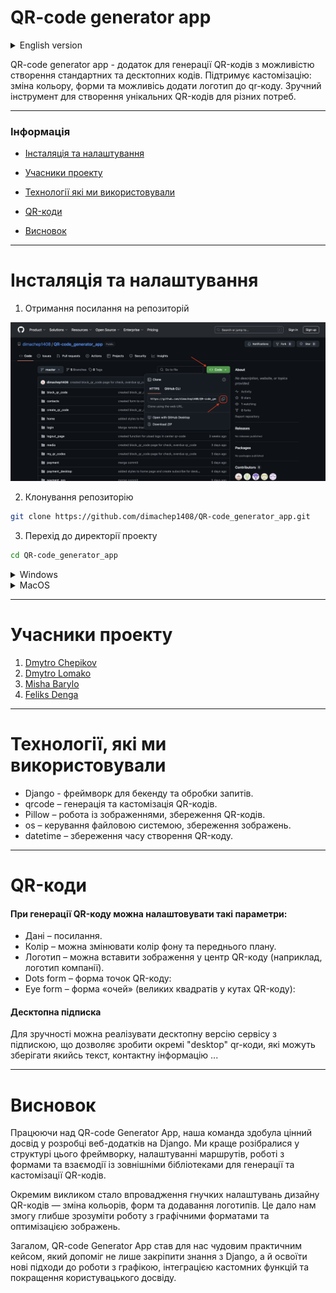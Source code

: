 # QR-code generator app

<details>
<summary>
English version
</summary>
<p></p>
QR-code generator app is an app for generating QR codes with the ability to create both standard and desktop codes. It supports customization: changing colors, shapes, and the option to add a logo to the QR code. A convenient tool for creating unique QR codes for various purposes.

---
### Information
- [Installation and Setup](#installation-and-setup)
- [Contributors](#contributors)
- [Technologies We Used](#technologies-we-used)
- [QR Codes](#qr-codes)
- [Conclusion](#conclusion)
---

# Installation and Setup

1. Get the repository link

![](media/readme/clone.png)

2. Clone the repository
```sh
git clone https://github.com/dimachep1408/QR-code_generator_app.git
```

3. Navigate to the project directory
```sh
cd QR-code_generator_app
```

<details>
<summary>
<p style="font-size: 25px; display: inline; position: relative; top: 3px; left: 5px">Windows</p>
</summary>
<p></p>

4. Create a virtual environment
```sh
python -m venv venv
```

5. Activate the virtual environment
```sh
.\venv\Scripts\activate
```

6. Install dependencies from the requirements.txt file
```sh
pip install -r requirements.txt
```

7. Run the project
```sh
python manage.py runserver
```
</details>

<details>
<summary>
<p style="font-size: 25px; display: inline; position: relative; top: 3px; left: 5px">MacOS</p>
</summary>
<p></p>

4. Create a virtual environment
```sh
python3 -m venv venv
```

5. Activate the virtual environment
```sh
source venv/bin/activate
```

6. Install dependencies from the requirements.txt file
```sh
pip3 install -r requirements.txt
```

7. Run the project
```sh
python3 manage.py runserver
```
</details>
<p></p>

# Contributors
1. [Dmytro Chepikov](https://github.com/dimachep1408)
2. [Dmytro Lomako](https://github.com/DmytroLomako)
3. [Misha Barylo](https://github.com/Mbarilo)
4. [Feliks Denga](https://github.com/Feliks2010)

---

# Technologies We Used

* Django – framework for backend and request processing.
* qrcode – generation and customization of QR codes.
* Pillow – working with images, saving QR codes.
* os – file system management, saving images.
* datetime – storing the creation time of the QR code.

---

# QR Codes

#### When generating a QR code, you can customize the following parameters:

* Data – link.
* Color – you can change the background and foreground colors.
* Logo – you can insert an image in the center of the QR code (e.g., a company logo).
* Dots form – shape of the QR code dots.
* Eye form – shape of the "eyes" (large squares in the corners of the QR code).

#### Desktop Subscription
For convenience, a desktop version of the service with a subscription can be implemented, allowing the creation of special "desktop" QR codes that can store text, contact information, and more.

---

# Conclusion

While working on the QR-Code Generator App, our team gained valuable experience in developing web applications with Django. We deepened our understanding of the framework’s structure, route configuration, form handling, and integration with external libraries for generating and customizing QR codes.

One of the main challenges was implementing flexible design settings for QR codes—changing colors, shapes, and adding logos. This allowed us to better understand working with graphic formats and image optimization.

Overall, the QR-Code Generator App became a great practical project for us, helping not only to reinforce our knowledge of Django but also to explore new approaches to working with graphics, integrating custom features, and improving the user experience.

---
</details>
<p></p>


QR-code generator app - додаток для генерації QR-кодів з можливістю створення стандартних та десктопних кодів. Підтримує кастомізацію: зміна кольору, форми та можливісь додати логотип до qr-коду. Зручний інструмент для створення унікальних QR-кодів для різних потреб.

---
### Інформація
- [Інсталяція та налаштування](#інсталяція-та-налаштування)
<!-- toc-disable -->
- [Учасники проекту](#учасники-проекту)
<!-- toc-disable -->
- [Технології які ми використовували](#технології-які-ми-використовували)
<!-- toc-disable -->
- [QR-коди](#qr-коди)
<!-- toc-disable -->
- [Висновок](#висновок)
---

# Інсталяція та налаштування

1. Отримання посилання на репозиторій

![](media/readme/clone.png)

2. Клонування репозиторію
```sh
git clone https://github.com/dimachep1408/QR-code_generator_app.git
```

3. Перехід до директорії проекту
```sh
cd QR-code_generator_app
```

<details>
<summary>
Windows
</summary>
<p></p>

4. Створення віртуального оточення
```sh
python -m venv venv
```

5. Активація віртуального оточення
```sh
.\venv\Scripts\activate
```

6. Встановлення залежностей з файлу requirements.txt
```sh
pip install -r requirements.txt
```

7. Запуск проекту
```sh
python manage.py runserver
```
</details>

<details>
<summary>
MacOS
</summary>
<p></p>

4. Створення віртуального оточення
```sh
python3 -m venv venv
```

5. Активація віртуального оточення
```sh
source venv/bin/activate
```

6. Встановлення залежностей з файлу requirements.txt
```sh
pip3 install -r requirements.txt
```

7. Запуск проекту
```sh
python3 manage.py runserver
```
</details>
<p></p>

---

# Учасники проекту
1. [Dmytro Chepikov](https://github.com/dimachep1408)
2. [Dmytro Lomako](https://github.com/DmytroLomako)
3. [Misha Barylo](https://github.com/Mbarilo)
4. [Feliks Denga](https://github.com/Feliks2010)

---

# Технології, які ми використовували

* Django - фреймворк для бекенду та обробки запитів.
* qrcode – генерація та кастомізація QR-кодів.
* Pillow – робота із зображеннями, збереження QR-кодів.
* os – керування файловою системою, збереження зображень.
* datetime – збереження часу створення QR-коду.

---

# QR-коди

#### При генерації QR-коду можна налаштовувати такі параметри:

* Дані – посилання.
* Колір – можна змінювати колір фону та переднього плану.
* Логотип – можна вставити зображення у центр QR-коду (наприклад, логотип компанії).
* Dots form – форма точок QR-коду:
* Eye form – форма «очей» (великих квадратів у кутах QR-коду):

#### Десктопна підписка
Для зручності можна реалізувати десктопну версію сервісу з підпискою, що дозволяє зробити окремі "desktop" qr-коди, які можуть зберігати якийсь текст, контактну інформацію ...

---

# Висновок
Працюючи над QR-code Generator App, наша команда здобула цінний досвід у розробці веб-додатків на Django. Ми краще розібралися у структурі цього фреймворку, налаштуванні маршрутів, роботі з формами та взаємодії із зовнішніми бібліотеками для генерації та кастомізації QR-кодів.

Окремим викликом стало впровадження гнучких налаштувань дизайну QR-кодів — зміна кольорів, форм та додавання логотипів. Це дало нам змогу глибше зрозуміти роботу з графічними форматами та оптимізацією зображень.

Загалом, QR-code Generator App став для нас чудовим практичним кейсом, який допоміг не лише закріпити знання з Django, а й освоїти нові підходи до роботи з графікою, інтеграцією кастомних функцій та покращення користувацького досвіду.